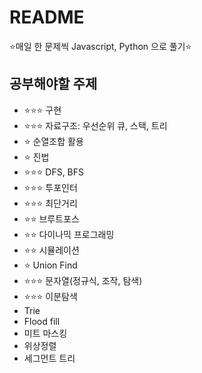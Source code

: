 # README

⭐매일 한 문제씩 Javascript, Python 으로 풀기⭐

## 공부해야할 주제

- ⭐⭐⭐ 구현
- ⭐⭐⭐ 자료구조: 우선순위 큐, 스택, 트리
- ⭐ 순열조합 활용
- ⭐ 진법
- ⭐⭐⭐ DFS, BFS
- ⭐⭐⭐ 투포인터
- ⭐⭐⭐ 최단거리
- ⭐⭐ 브루트포스
- ⭐⭐ 다이나믹 프로그래밍
- ⭐⭐ 시뮬레이션
- ⭐ Union Find
- ⭐⭐⭐ 문자열(정규식, 조작, 탐색)
- ⭐⭐⭐ 이분탐색
- Trie
- Flood fill
- 미트 마스킹
- 위상정렬
- 세그먼트 트리